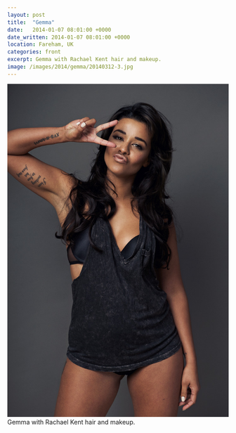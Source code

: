 ```yaml
---
layout: post
title:  "Gemma"
date:   2014-01-07 08:01:00 +0000
date_written: 2014-01-07 08:01:00 +0000
location: Fareham, UK
categories: front
excerpt: Gemma with Rachael Kent hair and makeup.
image: /images/2014/gemma/20140312-3.jpg
---
```

<img src='/images/2014/gemma/20140312-3.jpg'/>
Gemma with Rachael Kent hair and makeup.
